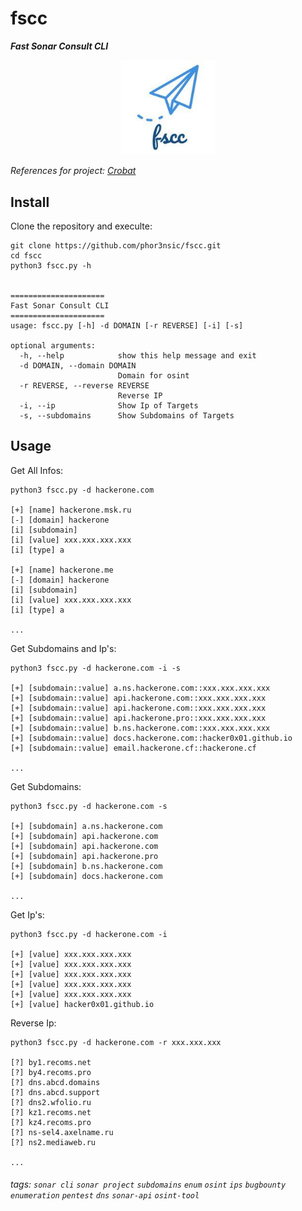 # fscc
**_Fast Sonar Consult CLI_**

<p align="center">
  <img width="30%" height="30%" src="icon/icon.jpg">
</p>

_References for project: [Crobat](https://github.com/cgboal/sonarsearch)_

## Install

Clone the repository and execulte:

```
git clone https://github.com/phor3nsic/fscc.git
cd fscc
python3 fscc.py -h


=====================
Fast Sonar Consult CLI
=====================
usage: fscc.py [-h] -d DOMAIN [-r REVERSE] [-i] [-s]

optional arguments:
  -h, --help            show this help message and exit
  -d DOMAIN, --domain DOMAIN
                        Domain for osint
  -r REVERSE, --reverse REVERSE
                        Reverse IP
  -i, --ip              Show Ip of Targets
  -s, --subdomains      Show Subdomains of Targets

```

## Usage

Get All Infos:

```
python3 fscc.py -d hackerone.com

[+] [name] hackerone.msk.ru
[-] [domain] hackerone
[i] [subdomain] 
[i] [value] xxx.xxx.xxx.xxx
[i] [type] a

[+] [name] hackerone.me
[-] [domain] hackerone
[i] [subdomain] 
[i] [value] xxx.xxx.xxx.xxx
[i] [type] a

...
```

Get Subdomains and Ip's:

```
python3 fscc.py -d hackerone.com -i -s

[+] [subdomain::value] a.ns.hackerone.com::xxx.xxx.xxx.xxx
[+] [subdomain::value] api.hackerone.com::xxx.xxx.xxx.xxx
[+] [subdomain::value] api.hackerone.com::xxx.xxx.xxx.xxx
[+] [subdomain::value] api.hackerone.pro::xxx.xxx.xxx.xxx
[+] [subdomain::value] b.ns.hackerone.com::xxx.xxx.xxx.xxx
[+] [subdomain::value] docs.hackerone.com::hacker0x01.github.io
[+] [subdomain::value] email.hackerone.cf::hackerone.cf

...
```

Get Subdomains:
```
python3 fscc.py -d hackerone.com -s

[+] [subdomain] a.ns.hackerone.com
[+] [subdomain] api.hackerone.com
[+] [subdomain] api.hackerone.com
[+] [subdomain] api.hackerone.pro
[+] [subdomain] b.ns.hackerone.com
[+] [subdomain] docs.hackerone.com

...
```

Get Ip's:
```
python3 fscc.py -d hackerone.com -i

[+] [value] xxx.xxx.xxx.xxx
[+] [value] xxx.xxx.xxx.xxx
[+] [value] xxx.xxx.xxx.xxx
[+] [value] xxx.xxx.xxx.xxx
[+] [value] xxx.xxx.xxx.xxx
[+] [value] hacker0x01.github.io

```

Reverse Ip:

```
python3 fscc.py -d hackerone.com -r xxx.xxx.xxx

[?] by1.recoms.net
[?] by4.recoms.pro
[?] dns.abcd.domains
[?] dns.abcd.support
[?] dns2.wfolio.ru
[?] kz1.recoms.net
[?] kz4.recoms.pro
[?] ns-sel4.axelname.ru
[?] ns2.mediaweb.ru

...
```

###### tags: `sonar cli` `sonar project` `subdomains` `enum` `osint` `ips` `bugbounty` `enumeration` `pentest` `dns` `sonar-api` `osint-tool` 